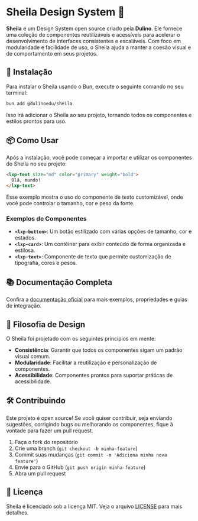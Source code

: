 # Sheila Design System 🌸

**Sheila** é um Design System open source criado pela **Dulino**. Ele fornece uma coleção de componentes reutilizáveis e acessíveis para acelerar o desenvolvimento de interfaces consistentes e escaláveis. Com foco em modularidade e facilidade de uso, o Sheila ajuda a manter a coesão visual e de comportamento em seus projetos.

## 🚀 Instalação

Para instalar o Sheila usando o Bun, execute o seguinte comando no seu terminal:

```bash
bun add @dulinoedu/sheila
```

Isso irá adicionar o Sheila ao seu projeto, tornando todos os componentes e estilos prontos para uso.

## 📦 Como Usar

Após a instalação, você pode começar a importar e utilizar os componentes do Sheila no seu projeto:

```html
<lxp-text size="md" color="primary" weight="bold">
  Olá, mundo!
</lxp-text>
```

Esse exemplo mostra o uso do componente de texto customizável, onde você pode controlar o tamanho, cor e peso da fonte.

### Exemplos de Componentes

- **`<lxp-button>`**: Um botão estilizado com várias opções de tamanho, cor e estados.
- **`<lxp-card>`**: Um contêiner para exibir conteúdo de forma organizada e estilosa.
- **`<lxp-text>`**: Componente de texto que permite customização de tipografia, cores e pesos.

## 📚 Documentação Completa

Confira a [documentação oficial](#) para mais exemplos, propriedades e guias de integração.

## 🎨 Filosofia de Design

O Sheila foi projetado com os seguintes princípios em mente:

- **Consistência**: Garantir que todos os componentes sigam um padrão visual comum.
- **Modularidade**: Facilitar a reutilização e personalização de componentes.
- **Acessibilidade**: Componentes prontos para suportar práticas de acessibilidade.

## 🛠️ Contribuindo

Este projeto é open source! Se você quiser contribuir, seja enviando sugestões, corrigindo bugs ou melhorando os componentes, fique à vontade para fazer um pull request.

1. Faça o fork do repositório
2. Crie uma branch (`git checkout -b minha-feature`)
3. Commit suas mudanças (`git commit -m 'Adiciona minha nova feature'`)
4. Envie para o GitHub (`git push origin minha-feature`)
5. Abra um pull request

## 📝 Licença

Sheila é licenciado sob a licença MIT. Veja o arquivo [LICENSE](./LICENSE) para mais detalhes.
